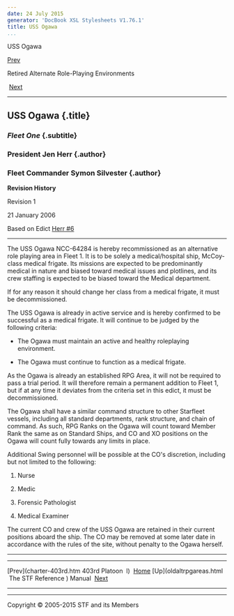 ```yaml
---
date: 24 July 2015
generator: 'DocBook XSL Stylesheets V1.76.1'
title: USS Ogawa
...
```


USS Ogawa

[Prev](charter-403rd.html) 

Retired Alternate Role-Playing Environments

 [Next](../rm/index.html)

* * * * *

USS Ogawa {.title}
---------

### *Fleet One* {.subtitle}

### President Jen Herr {.author}

### Fleet Commander Symon Silvester {.author}

**Revision History**

Revision 1

21 January 2006

Based on Edict [Herr
\#6](http://www.star-fleet.com/prez/edicts/herr/#e6)

* * * * *

The USS Ogawa NCC-64284 is hereby recommissioned as an alternative role
playing area in Fleet 1. It is to be solely a medical/hospital ship,
McCoy-class medical frigate. Its missions are expected to be
predominantly medical in nature and biased toward medical issues and
plotlines, and its crew staffing is expected to be biased toward the
Medical department.

If for any reason it should change her class from a medical frigate, it
must be decommissioned.

The USS Ogawa is already in active service and is hereby confirmed to be
successful as a medical frigate. It will continue to be judged by the
following criteria:

-   The Ogawa must maintain an active and healthy roleplaying
    environment.

-   The Ogawa must continue to function as a medical frigate.

As the Ogawa is already an established RPG Area, it will not be required
to pass a trial period. It will therefore remain a permanent addition to
Fleet 1, but if at any time it deviates from the criteria set in this
edict, it must be decommissioned.

The Ogawa shall have a similar command structure to other Starfleet
vessels, including all standard departments, rank structure, and chain
of command. As such, RPG Ranks on the Ogawa will count toward Member
Rank the same as on Standard Ships, and CO and XO positions on the Ogawa
will count fully towards any limits in place.

Additional Swing personnel will be possible at the CO's discretion,
including but not limited to the following:

1.  Nurse

2.  Medic

3.  Forensic Pathologist

4.  Medical Examiner

The current CO and crew of the USS Ogawa are retained in their current
positions aboard the ship. The CO may be removed at some later date in
accordance with the rules of the site, without penalty to the Ogawa
herself.

* * * * *

  ------------------------ ------------------------ ------------------------
  [Prev](charter-403rd.htm 403rd Platoon 
  l)                       [Home](../index.html)
  [Up](oldaltrpgareas.html  The STF Reference
  )                        Manual
   [Next](../rm/index.html 
  )                        
  ------------------------ ------------------------ ------------------------

* * * * *

Copyright © 2005-2015 STF and its Members
